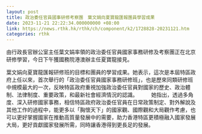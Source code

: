 ```yaml
---
layout: post
title: 政治委任官員國事研修考察團　葉文娟向夏寶龍匯報團員學習成果
date: 2023-11-21 22:22:34.000000000 +08:00
link: https://news.rthk.hk/rthk/ch/component/k2/1728828-20231121.htm
categories: rthk
---
```


由行政長官辦公室主任葉文娟率領的政治委任官員國家事務研修及考察團正在北京研修學習，今日下午獲國務院港澳辦主任夏寶龍接見。

葉文娟向夏寶龍匯報研修班的目標和團員的學習成果。她表示，這次是本屆特區政府上任以來，首次舉行的「政治委任官員國家事務研修班」，也是歷來同類研修班中規模最大的一次，反映特區政府重視加強政治委任官員對國家的歷史、政治體制、法律制度、重要政策，和最新社會經濟情況的認識。
　　 
她指出，透過多角度、深入研修國家事務，相信特區政府政治委任官員在日常政策制定、對外解說及其他工作的過程中，能更多以「胸懷天下」的國家觀、國際觀和大局觀作考慮，也可以更好掌握國家在推動高質量發展中的需要，助力香港特區更積極融入國家發展大局，更好貢獻國家發展所需，同時讓香港得到更長足的發展。

